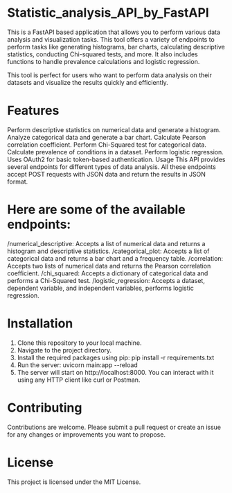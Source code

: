 # Statistic_analysis_API_by_FastAPI

This is a FastAPI based application that allows you to perform various data analysis and visualization tasks. This tool offers a variety of endpoints to perform tasks like generating histograms, bar charts, calculating descriptive statistics, conducting Chi-squared tests, and more. It also includes functions to handle prevalence calculations and logistic regression.

This tool is perfect for users who want to perform data analysis on their datasets and visualize the results quickly and efficiently.

# Features
Perform descriptive statistics on numerical data and generate a histogram.
Analyze categorical data and generate a bar chart.
Calculate Pearson correlation coefficient.
Perform Chi-Squared test for categorical data.
Calculate prevalence of conditions in a dataset.
Perform logistic regression.
Uses OAuth2 for basic token-based authentication.
Usage
This API provides several endpoints for different types of data analysis. All these endpoints accept POST requests with JSON data and return the results in JSON format.

# Here are some of the available endpoints:

/numerical_descriptive: Accepts a list of numerical data and returns a histogram and descriptive statistics.
/categorical_plot: Accepts a list of categorical data and returns a bar chart and a frequency table.
/correlation: Accepts two lists of numerical data and returns the Pearson correlation coefficient.
/chi_squared: Accepts a dictionary of categorical data and performs a Chi-Squared test.
/logistic_regression: Accepts a dataset, dependent variable, and independent variables, performs logistic regression. 

# Installation
1. Clone this repository to your local machine.
2. Navigate to the project directory.
3. Install the required packages using pip: pip install -r requirements.txt
4. Run the server: uvicorn main:app --reload
5. The server will start on http://localhost:8000. You can interact with it using any HTTP client like curl or Postman.

# Contributing
Contributions are welcome. Please submit a pull request or create an issue for any changes or improvements you want to propose.

# License
This project is licensed under the MIT License.
